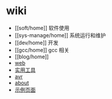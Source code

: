# wiki

* [[soft/home]] 软件使用
* [[sys-manage/home]] 系统运行和维护
* [[dev/home]] 开发 
* [[gcc/home]] gcc 相关
* [[blog/home]]
* [web](web/home) 
* [实用工具](utility/index) 
* [avr](avr/home) 
* [about](about) 
* [示例页面](test/home)